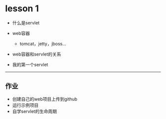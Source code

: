 # lesson 1

* 什么是servlet

* web容器

  - tomcat，jetty，jboss...

* web容器和servlet的关系

* 我的第一个servlet

------
## 作业
* 创建自己的web项目上传到github
* 运行示例项目
* 自学servlet的生命周期
  